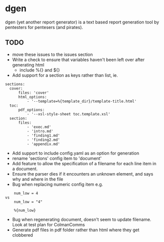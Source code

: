 # dgen
dgen (yet another report generator) is a text based report generation tool by pentesters for pentesers (and pirates).

## TODO

* move these issues to the issues section
* Write a check to ensure that variables haven't been left over after generating html
  * include %{} and ${}
* Add support for a section as keys rather than list, ie.

```
sections:
  cover:
      files: 'cover'
      html_options: 
          - '--template=%{template_dir}/template-title.html'
  toc: 
      pdf_options:
          - '--xsl-style-sheet toc.template.xsl'
  section: 
      files:
          - 'exec.md'
          - 'intro.md'
          - 'finding1.md'
          - 'finding2.md'
          - 'appendix.md'
```

* Add support to include config.yaml as an option for generation
* rename 'sections' config item to 'document'
* Add feature to allow the specification of a filename for each line item in a document.
* Ensure the parser dies if it encounters an unknown element, and says why and where in the file
* Bug when replacing numeric config item e.g.

```
    num_low = 4
vs
    num_low = "4"

    %{num_low}
```

* Bug when regenerating document, doesn't seem to update filename. Look at test plan for ColmanComms
* Generate pdf files in pdf folder rather than html where they get clobbered